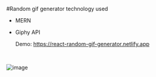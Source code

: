 #Random gif generator 
technology used
- MERN
- Giphy API

  Demo: https://react-random-gif-generator.netlify.app

  <br>
![image](https://github.com/anandkishorgupta/gif-generator/assets/85511831/59a7dd7f-4a5d-49c4-9207-922d2e080f1a)
